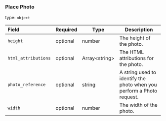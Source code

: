 <!--- This is a generated file, do not edit! -->
<!--- [START maps_http_schema_placephoto] -->
<h3 class="schema-object" id="PlacePhoto">Place Photo</h3>

type: `object`

| Field               | Required | Type                | Description                                                           |
| :------------------ | -------- | ------------------- | --------------------------------------------------------------------- |
| `height`            | optional | number              | The height of the photo.                                              |
| `html_attributions` | optional | Array&lt;string&gt; | The HTML attributions for the photo.                                  |
| `photo_reference`   | optional | string              | A string used to identify the photo when you perform a Photo request. |
| `width`             | optional | number              | The width of the photo.                                               |

<!--- [END maps_http_schema_placephoto] -->